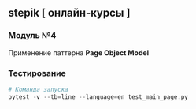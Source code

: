 ## stepik [ онлайн-курсы ]

### Модуль №4 
Применение паттерна **Page Object Model**

### Тестирование

```python
# Команда запуска
pytest -v --tb=line --language=en test_main_page.py

```